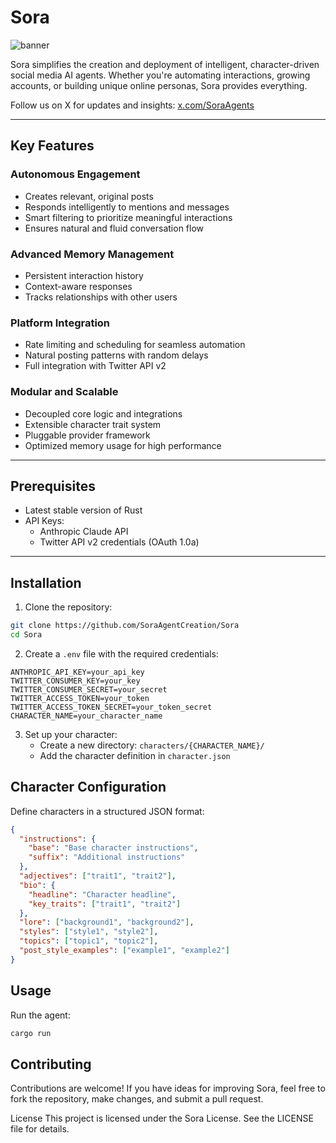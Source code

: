 # Sora

![banner](https://pbs.twimg.com/profile_banners/1877916523743850496/1736567214/1500x500)


Sora simplifies the creation and deployment of intelligent, character-driven social media AI agents. Whether you're automating interactions, growing accounts, or building unique online personas, Sora provides everything.

Follow us on X for updates and insights: [x.com/SoraAgents](https://x.com/SoraAgents)

---

## Key Features

### Autonomous Engagement
- Creates relevant, original posts
- Responds intelligently to mentions and messages
- Smart filtering to prioritize meaningful interactions
- Ensures natural and fluid conversation flow

### Advanced Memory Management
- Persistent interaction history
- Context-aware responses
- Tracks relationships with other users

### Platform Integration
- Rate limiting and scheduling for seamless automation
- Natural posting patterns with random delays
- Full integration with Twitter API v2

### Modular and Scalable
- Decoupled core logic and integrations
- Extensible character trait system
- Pluggable provider framework
- Optimized memory usage for high performance

---

## Prerequisites

- Latest stable version of Rust
- API Keys:
  - Anthropic Claude API
  - Twitter API v2 credentials (OAuth 1.0a)

---

## Installation

1. Clone the repository:
```bash
git clone https://github.com/SoraAgentCreation/Sora
cd Sora
```

2. Create a `.env` file with the required credentials:
```env
ANTHROPIC_API_KEY=your_api_key
TWITTER_CONSUMER_KEY=your_key
TWITTER_CONSUMER_SECRET=your_secret
TWITTER_ACCESS_TOKEN=your_token
TWITTER_ACCESS_TOKEN_SECRET=your_token_secret
CHARACTER_NAME=your_character_name
```

3. Set up your character:
   - Create a new directory: `characters/{CHARACTER_NAME}/`
   - Add the character definition in `character.json`

## Character Configuration

Define characters in a structured JSON format:

```json
{
  "instructions": {
    "base": "Base character instructions",
    "suffix": "Additional instructions"
  },
  "adjectives": ["trait1", "trait2"],
  "bio": {
    "headline": "Character headline",
    "key_traits": ["trait1", "trait2"]
  },
  "lore": ["background1", "background2"],
  "styles": ["style1", "style2"],
  "topics": ["topic1", "topic2"],
  "post_style_examples": ["example1", "example2"]
}
```

## Usage

Run the agent:
```bash
cargo run
```

## Contributing
Contributions are welcome! If you have ideas for improving Sora, feel free to fork the repository, make changes, and submit a pull request.

License
This project is licensed under the Sora License. See the LICENSE file for details.
